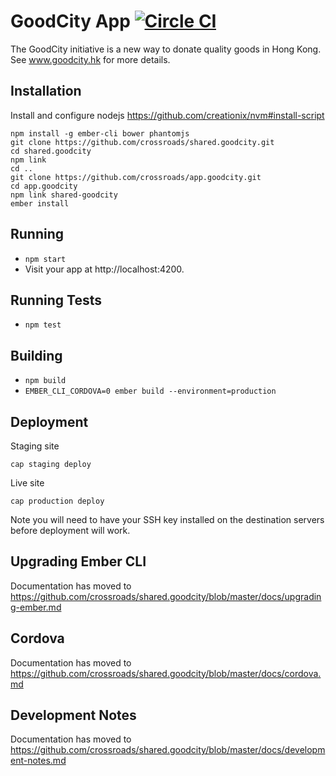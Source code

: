 # GoodCity App [![Circle CI](https://circleci.com/gh/crossroads/app.goodcity.svg?style=svg)](https://circleci.com/gh/crossroads/app.goodcity)

The GoodCity initiative is a new way to donate quality goods in Hong Kong. See www.goodcity.hk for more details.

## Installation

Install and configure nodejs https://github.com/creationix/nvm#install-script

```shell
npm install -g ember-cli bower phantomjs
git clone https://github.com/crossroads/shared.goodcity.git
cd shared.goodcity
npm link
cd ..
git clone https://github.com/crossroads/app.goodcity.git
cd app.goodcity
npm link shared-goodcity
ember install
```

## Running

* `npm start`
* Visit your app at http://localhost:4200.

## Running Tests

* `npm test`

## Building

* `npm build`
* `EMBER_CLI_CORDOVA=0 ember build --environment=production`

## Deployment

Staging site

`cap staging deploy`

Live site

`cap production deploy`

Note you will need to have your SSH key installed on the destination servers before deployment will work.

## Upgrading Ember CLI
Documentation has moved to https://github.com/crossroads/shared.goodcity/blob/master/docs/upgrading-ember.md

## Cordova
Documentation has moved to https://github.com/crossroads/shared.goodcity/blob/master/docs/cordova.md

## Development Notes
Documentation has moved to https://github.com/crossroads/shared.goodcity/blob/master/docs/development-notes.md
